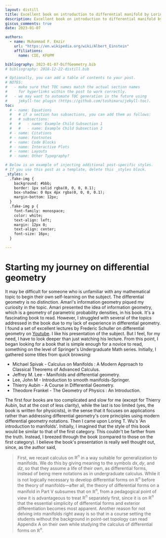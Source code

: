 ```yaml
---
layout: distill
title: Excellent book on introduction to differential manifold by Loring W. Tu.
description: Excellent book on introduction to differential manifold by Loring W. Tu.
giscus_comments: true
date: 2023-01-07

authors:
  - name: Muhammad F. Emzir
    url: "https://en.wikipedia.org/wiki/Albert_Einstein"
    affiliations:
      name: CIE, KFUPM

bibliography: 2023-01-07-DiffGeometry.bib
# bibliography: 2018-12-22-distill.bib

# Optionally, you can add a table of contents to your post.
# NOTES:
#   - make sure that TOC names match the actual section names
#     for hyperlinks within the post to work correctly.
#   - we may want to automate TOC generation in the future using
#     jekyll-toc plugin (https://github.com/toshimaru/jekyll-toc).
toc:
  # - name: Equations
  #   # if a section has subsections, you can add them as follows:
  #   # subsections:
  #   #   - name: Example Child Subsection 1
  #   #   - name: Example Child Subsection 2
  # - name: Citations
  # - name: Footnotes
  # - name: Code Blocks
  # - name: Interactive Plots
  # - name: Layouts
  # - name: Other Typography?

# Below is an example of injecting additional post-specific styles.
# If you use this post as a template, delete this _styles block.
_styles: >
  .fake-img {
    background: #bbb;
    border: 1px solid rgba(0, 0, 0, 0.1);
    box-shadow: 0 0px 4px rgba(0, 0, 0, 0.1);
    margin-bottom: 12px;
  }
  .fake-img p {
    font-family: monospace;
    color: white;
    text-align: left;
    margin: 12px 0;
    text-align: center;
    font-size: 16px;
  }

---
```


# Starting my journey on differential geometry

It may be difficult for someone who is unfamiliar with any mathematical topic to begin their own self-learning on the subject. The differential geometry is no distinction. Amari's information geometry piqued my curiosity in the topic. Amari presented the idea of information geometry, which is a geometry of parametric probability densities, in his book. It's a fascinating book to read. However, I struggled with several of the topics addressed in the book due to my lack of experience in differential geometry.  I found a set of excellent lectures by Frederic Schuller on differential geometry on [Youtube](https://www.youtube.com/watch?v=V49i_LM8B0E&list=PLPH7f_7ZlzxTi6kS4vCmv4ZKm9u8g5yic). I like his presentation of the subject. But I feel, for my need, I have to look deeper than just watching his lecture. From this point, I began looking for a book that is simple enough for a novice to read, something on the level of Springer's Undergraduate Math series.
Initially, I gathered some titles from quick browsing:
* Michael Spivak - Calculus on Manifolds : A Modern Approach to Classical Theorems of Advanced Calculus.
* Jeffrey M. Lee - Manifolds and differential geometry.
* Lee, John M - Introduction to smooth manifolds-Springer.
* Thierry Aubin - A Course in Differential Geometry.
* Theodore Frankel - The Geometry of Physics : An Introduction.

The first four books are too complicated and slow for me (except for Thierry Aubin, but at the cost of less clarity), while the last is too limited (yes, the book is written for physicists), in the sense that it focuses on applications rather than addressing differential geometry's core principles using modern differential geometry notations.
Then I came upon Loring T. Wu's 'An introduction to manifolds'. Initially, I imagined that the style of this book would be similar to that of the first category. This couldn't be farther from the truth. Instead, I breezed through the book (compared to those on the first category). I believe the book's presentation is really well thought out, since, as the author said,

>    First, we recast calculus on $\mathbb{R}^n$ in a way suitable for generalization to manifolds. We do this by giving meaning to the symbols $dx, dy$, and $dz$, so that they assume a life of their own, as differential forms, instead of being mere notations as in undergraduate calculus. While it is not logically necessary to develop differential forms on $\mathbb{R}^n$ before the theory of manifolds—after all, the theory of differential forms on a manifold in Part V subsumes that on $\mathbb{R}^n$, from a pedagogical point of view it is advantageous to treat $\mathbb{R}^n$ separately first, since it is on $\mathbb{R}^n$ that the essential simplicity of differential forms and exterior differentiation becomes most apparent. Another reason for not delving into manifolds right away is so that in a course setting the students without the background in point-set topology can read Appendix A on their own while studying the calculus of differential forms on $\mathbb{R}^n$.
<d-cite key="tu2008"></d-cite>




